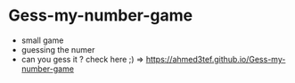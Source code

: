 # Gess-my-number-game
- small game 
- guessing the numer
- can you gess it ? check here ;) => https://ahmed3tef.github.io/Gess-my-number-game
